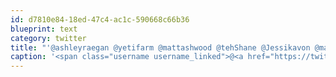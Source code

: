 ```yaml
---
id: d7810e84-18ed-47c4-ac1c-590668c66b36
blueprint: text
category: twitter
title: "'@ashleyraegan @yetifarm @mattashwood @tehShane @Jessikavon @matlockjon @jvdw this is awesome"
caption: '<span class="username username_linked">@<a href="https://twitter.com/ashleyraegan" title="Ashley Ramsay">ashleyraegan</a></span> <span class="username username_linked">@<a href="https://twitter.com/yetifarm" title="Yeti Farm Animation">yetifarm</a></span> <span class="username username_linked">@<a href="https://twitter.com/mattashwood" title="Matt Ashwood">mattashwood</a></span> <span class="username username_linked">@<a href="https://twitter.com/tehShane" title="Shane Lawrence">tehShane</a></span> @Jessikavon <span class="username username_linked">@<a href="https://twitter.com/matlockjon" title="Jonathan Matlock">matlockjon</a></span> <span class="username username_linked">@<a href="https://twitter.com/jvdw" title="John van der Woude">jvdw</a></span> this is awesome'
---
```

